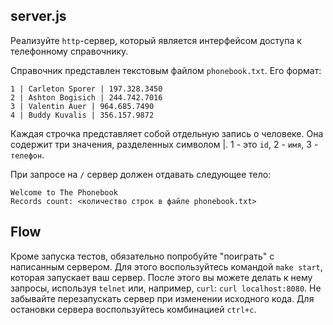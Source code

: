 ## server.js

Реализуйте `http`-сервер, который является интерфейсом доступа к телефонному справочнику.

Справочник представлен текстовым файлом `phonebook.txt`. Его формат:

```
1 | Carleton Sporer | 197.328.3450
2 | Ashton Bogisich | 244.742.7016
3 | Valentin Auer | 964.685.7490
4 | Buddy Kuvalis | 356.157.9872
```

Каждая строчка представляет собой отдельную запись о человеке. Она содержит три значения, разделенных символом |. 1 - это `id`, 2 - `имя`, 3 - `телефон`.

При запросе на `/` сервер должен отдавать следующее тело:

```
Welcome to The Phonebook
Records count: <количество строк в файле phonebook.txt>
```

## Flow

Кроме запуска тестов, обязательно попробуйте "поиграть" с написанным сервером. Для этого воспользуйтесь командой `make start`, которая запускает ваш сервер. После этого вы можете делать к нему запросы, используя `telnet` или, например, `curl`: `curl localhost:8080`. Не забывайте перезапускать сервер при изменении исходного кода. Для остановки сервера воспользуйтесь комбинацией `ctrl+c`.
